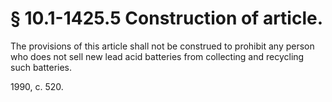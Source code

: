 # § 10.1-1425.5 Construction of article.

<p>The provisions of this article shall not be construed to prohibit any person who does not sell new lead acid batteries from collecting and recycling such batteries.</p><p>1990, c. 520.</p>